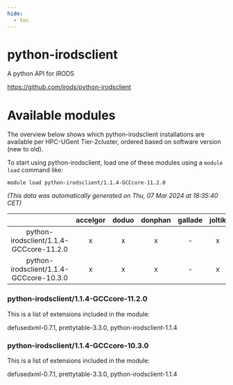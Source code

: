 ```yaml
---
hide:
  - toc
---
```


python-irodsclient
==================


A python API for iRODS

https://github.com/irods/python-irodsclient
# Available modules


The overview below shows which python-irodsclient installations are available per HPC-UGent Tier-2cluster, ordered based on software version (new to old).

To start using python-irodsclient, load one of these modules using a `module load` command like:

```shell
module load python-irodsclient/1.1.4-GCCcore-11.2.0
```

*(This data was automatically generated on Thu, 07 Mar 2024 at 18:35:40 CET)*  

| |accelgor|doduo|donphan|gallade|joltik|skitty|
| :---: | :---: | :---: | :---: | :---: | :---: | :---: |
|python-irodsclient/1.1.4-GCCcore-11.2.0|x|x|x|-|x|x|
|python-irodsclient/1.1.4-GCCcore-10.3.0|x|x|x|-|x|x|


### python-irodsclient/1.1.4-GCCcore-11.2.0

This is a list of extensions included in the module:

defusedxml-0.7.1, prettytable-3.3.0, python-irodsclient-1.1.4

### python-irodsclient/1.1.4-GCCcore-10.3.0

This is a list of extensions included in the module:

defusedxml-0.7.1, prettytable-3.3.0, python-irodsclient-1.1.4
